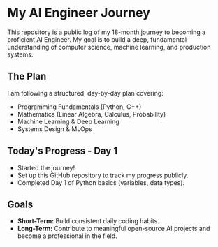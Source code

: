 # My AI Engineer Journey

This repository is a public log of my 18-month journey to becoming a proficient AI Engineer. My goal is to build a deep, fundamental understanding of computer science, machine learning, and production systems.

## The Plan
I am following a structured, day-by-day plan covering:
- Programming Fundamentals (Python, C++)
- Mathematics (Linear Algebra, Calculus, Probability)
- Machine Learning & Deep Learning
- Systems Design & MLOps

## Today's Progress - Day 1
*   Started the journey!
*   Set up this GitHub repository to track my progress publicly.
*   Completed Day 1 of Python basics (variables, data types).

## Goals
*   **Short-Term:** Build consistent daily coding habits.
*   **Long-Term:** Contribute to meaningful open-source AI projects and become a professional in the field.
